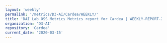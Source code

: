 ```yaml
---
layout: 'weekly'
permalink: '/metrics/D3-AI/Cardea/WEEKLY/'
title: 'DAI Lab OSS Metrics Metrics report for Cardea | WEEKLY-REPORT-2020-03-15'
organization: 'D3-AI'
repository: 'Cardea'
current_date: '2020-03-15'
---
```

